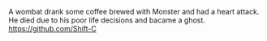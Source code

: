 A wombat drank some coffee brewed with Monster and had a heart attack.
He died due to his poor life decisions and bacame a ghost.
https://github.com/Shift-C